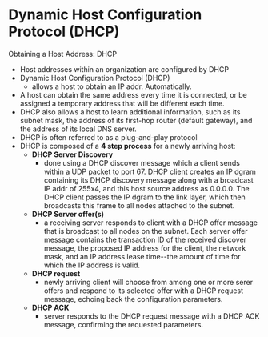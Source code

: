 # Dynamic Host Configuration Protocol \(DHCP\)

Obtaining a Host Address: DHCP

* Host addresses within an organization are configured by DHCP
* Dynamic Host Configuration Protocol \(DHCP\)
  * allows a host to obtain an IP addr. Automatically.
* A host can obtain the same address every time it is connected, or be assigned a temporary address that will be different each time.
* DHCP also allows a host to learn additional information, such as its subnet mask, the address of its first-hop router \(default gateway\), and the address of its local DNS server.
* DHCP is often referred to as a plug-and-play protocol
* DHCP is composed of a **4 step process** for a newly arriving host:
  * **DHCP Server Discovery**
    * done using a DHCP discover message which a client sends within a UDP packet to port 67. DHCP client creates an IP dgram containing its DHCP discovery message along with a broadcast IP addr of 255x4, and this host source address as 0.0.0.0. The DHCP client passes the IP dgram to the link layer, which then broadcasts this frame to all nodes attached to the subnet.
  * **DHCP Server offer\(s\)**
    * a receiving server responds to client with a DHCP offer message that is broadcast to all nodes on the subnet. Each server offer message contains the transaction ID of the received discover message, the proposed IP address for the client, the network mask, and an IP address lease time--the amount of time for which the IP address is valid.
  * **DHCP request**
    * newly arriving client will choose from among one or more serer offers and respond to its selected offer with a DHCP request message, echoing back the configuration parameters.
  * **DHCP ACK**
    * server responds to the DHCP request message with a DHCP ACK message, confirming the requested parameters.



